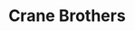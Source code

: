 ---
title: Crane Brothers
web-address: http://www.crane-brothers.com
phone: +61 2 9238 0511
address: 410 / 350 George Street
suburb:
city: Sydney
state: New South Wales
country: Australia
---